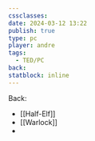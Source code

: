 ```yaml
---
cssclasses: 
date: 2024-03-12 13:22
publish: true
type: pc
player: andre
tags:
  - TED/PC
back: 
statblock: inline
---
```

Back: 

- [[Half-Elf]]
- [[Warlock]]
- 